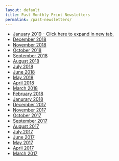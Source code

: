 ```yaml
---
layout: default
title: Past Monthly Print Newsletters
permalink: /past-newsletters/
---
```

<ul class="newsletters">
<li><a href="https://s3.amazonaws.com/vyralmarketing/Greg+Ismay/Print+Newletters/JAN19_Newsletter_Ismay2.pdf" target="_blank">January 2019 - Click here to expand in new tab.</a></li>
<li><a href="https://s3.amazonaws.com/vyralmarketing/Greg+Ismay/Print+Newletters/DEC18_Newsletter3_Ismay.pdf" target="_blank">December 2018 </a></li>
<li><a href="https://s3.amazonaws.com/vyralmarketing/Greg+Ismay/Print+Newletters/NOV18_Newsletter_Ismay.pdf" target="_blank">November 2018 </a></li>
<li><a href="https://s3.amazonaws.com/vyralmarketing/Greg+Ismay/Print+Newletters/OCT18_Newsletter_Ismay+(1).pdf" target="_blank">October 2018</a></li>
<li><a href="https://s3.amazonaws.com/vyralmarketing/Greg+Ismay/Print+Newletters/SEPT18_Newsletter_Ismay.pdf" target="_blank">September 2018</a></li>
<li><a href="https://s3.amazonaws.com/vyralmarketing/Greg+Ismay/Print+Newletters/AUG18_Newsletter_Ismay.pdf" target="_blank">August 2018</a></li>
<li><a href="https://s3.amazonaws.com/vyralmarketing/Greg+Ismay/Print+Newletters/JUL18_Newsletter_Ismay+(1).pdf" target="_blank">July 2018</a></li>
<li><a href="https://s3.amazonaws.com/vyralmarketing/Greg+Ismay/Print+Newletters/JUN18_Newsletter_Ismay.pdf" target="_blank">June 2018</a></li>
<li><a href="https://s3.amazonaws.com/vyralmarketing/Greg+Ismay/Print+Newletters/MAY18_Newsletter_Ismay.pdf" target="_blank">May 2018</a></li>
<li><a href="https://s3.amazonaws.com/vyralmarketing/Greg+Ismay/Print+Newletters/APR18_Newsletter_Ismay.pdf" target="_blank">April 2018</a></li>
<li><a href="https://s3.amazonaws.com/vyralmarketing/Greg+Ismay/Print+Newletters/March18_Newsletter_Ismay.pdf" target="_blank">March 2018</a></li>
<li><a href="https://s3.amazonaws.com/vyralmarketing/Greg+Ismay/Print+Newletters/FEB18_Newsletter_Ismay.pdf" target="_blank">February 2018</a></li>
<li><a href="https://s3.amazonaws.com/vyralmarketing/Greg+Ismay/Print+Newletters/JAN18_Newsletter_Ismay.pub.pdf" target="_blank">Janurary 2018</a></li>
<li><a href="https://s3.amazonaws.com/vyralmarketing/Greg+Ismay/Print+Newletters/DEC17_Newsletter_Ismay.pdf" target="_blank">December 2017</a></li>
<li><a href="https://s3.amazonaws.com/vyralmarketing/Greg+Ismay/Print+Newletters/NOV17_Newsletter_Ismay.pdf" target="_blank">November 2017</a></li>
<li><a href="https://s3.amazonaws.com/vyralmarketing/Greg+Ismay/Print+Newletters/OCT17_Newsletter_Ismay.pdf" target="_blank">October 2017</a></li>
<li><a href="https://s3.amazonaws.com/vyralmarketing/Greg+Ismay/Print+Newletters/SEPT17_Newsletter_Ismay.pdf" target="_blank">September 2017</a></li>
<li><a href="https://s3.amazonaws.com/vyralmarketing/Greg+Ismay/Print+Newletters/AUG17_Newsletter_Ismay.pdf" target="_blank">August 2017</a></li>
<li><a href="https://s3.amazonaws.com/vyralmarketing/Greg+Ismay/Print+Newletters/JULY17_Newsletter_Ismay.pdf" target="_blank">July 2017</a></li>
<li><a href="https://s3.amazonaws.com/vyralmarketing/Greg+Ismay/Print+Newletters/JUNE17_Newsletter_Ismay.pdf" target="_blank">June 2017</a></li>
<li><a href="https://s3.amazonaws.com/vyralmarketing/Greg+Ismay/Print+Newletters/MAY17_Newsletter_Ismay.pdf" target="_blank">May 2017</a></li>
<li><a href="https://s3.amazonaws.com/vyralmarketing/Greg+Ismay/Print+Newletters/APR17_Newsletter_Ismay.pdf" target="_blank">April 2017</a></li>
<li><a href="https://s3.amazonaws.com/vyralmarketing/Greg+Ismay/Print+Newletters/MAR17_Newsletter_Ismay.pdf" target="_blank">March 2017</a></li>
</ul>
